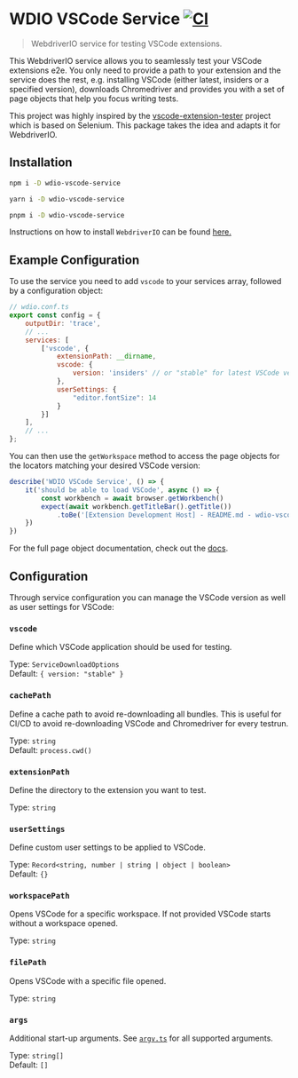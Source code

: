 # WDIO VSCode Service [![CI](https://github.com/webdriverio-community/wdio-vscode-service/actions/workflows/ci.yml/badge.svg)](https://github.com/webdriverio-community/wdio-vscode-service/actions/workflows/ci.yml)

> WebdriverIO service for testing VSCode extensions.

This WebdriverIO service allows you to seamlessly test your VSCode extensions e2e. You only need to provide a path to your extension and the service does the rest, e.g. installing VSCode (either latest, insiders or a specified version), downloads Chromedriver and provides you with a set of page objects that help you focus writing tests.

This project was highly inspired by the [vscode-extension-tester](https://www.npmjs.com/package/vscode-extension-tester) project which is based on Selenium. This package takes the idea and adapts it for WebdriverIO.

## Installation

```bash
npm i -D wdio-vscode-service
```

```bash
yarn i -D wdio-vscode-service
```

```bash
pnpm i -D wdio-vscode-service
```

Instructions on how to install `WebdriverIO` can be found [here.](https://webdriver.io/docs/gettingstarted)

## Example Configuration

To use the service you need to add `vscode` to your services array, followed by a configuration object:

```js
// wdio.conf.ts
export const config = {
    outputDir: 'trace',
    // ...
    services: [
        ['vscode', {
            extensionPath: __dirname,
            vscode: {
                version: 'insiders' // or "stable" for latest VSCode version
            },
            userSettings: {
                "editor.fontSize": 14
            }
        }]
    ],
    // ...
};
```

You can then use the `getWorkspace` method to access the page objects for the locators matching your desired VSCode version:

```ts
describe('WDIO VSCode Service', () => {
    it('should be able to load VSCode', async () => {
        const workbench = await browser.getWorkbench()
        expect(await workbench.getTitleBar().getTitle())
            .toBe('[Extension Development Host] - README.md - wdio-vscode-service - Visual Studio Code')
    })
})
```

For the full page object documentation, check out the [docs](/).

## Configuration

Through service configuration you can manage the VSCode version as well as user settings for VSCode:

### `vscode`

Define which VSCode application should be used for testing.

Type: `ServiceDownloadOptions`<br />
Default: `{ version: "stable" }`

### `cachePath`

Define a cache path to avoid re-downloading all bundles. This is useful for CI/CD to avoid re-downloading VSCode and Chromedriver for every testrun.

Type: `string`<br />
Default: `process.cwd()`

### `extensionPath`

Define the directory to the extension you want to test.

Type: `string`

### `userSettings`

Define custom user settings to be applied to VSCode.

Type: `Record<string, number | string | object | boolean>`<br />
Default: `{}`

### `workspacePath`

Opens VSCode for a specific workspace. If not provided VSCode starts without a workspace opened.

Type: `string`

### `filePath`

Opens VSCode with a specific file opened.

Type: `string`

### `args`

Additional start-up arguments. See [`argv.ts`](https://github.com/microsoft/vscode/blob/ef70f99af7c90bb37f6dbb797c36de76a51ba73b/src/vs/platform/environment/common/argv.ts#L6-L113) for all supported arguments.

Type: `string[]`<br />
Default: `[]`
